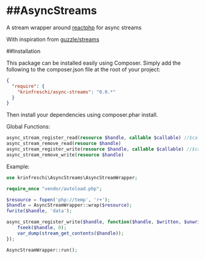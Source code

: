 ##AsyncStreams
============

A stream wrapper around [reactphp](https://github.com/reactphp/event-loop) for async streams

With inspiration from [guzzle/streams](https://github.com/guzzle/streams)

##Installation

This package can be installed easily using Composer. Simply add the following to the composer.json file at the root of your project:

```json
{
  "require": {
    "krinfreschi/async-streams": "0.0.*"
  }
}
```

Then install your dependencies using composer.phar install.

Global Functions:

```php
async_stream_register_read(resource $handle, callable $callable) //$callable will receive args: $handle
async_stream_remove_read(resource $handle)
async_stream_register_write(resource $handle, callable $callable) //$callable will receive args: $handle, $written, $unwritten
async_stream_remove_write(resource $handle)
```

Example:

```php
use krinfreschi\AsyncStreams\AsyncStreamWrapper;

require_once "vendor/autoload.php";

$resource = fopen('php://temp', 'r+');
$handle = AsyncStreamWrapper::wrap($resource);
fwrite($handle, 'data');

async_stream_register_write($handle, function($handle, $written, $unwritten) {
    fseek($handle, 0);
    var_dump(stream_get_contents($handle));
});

AsyncStreamWrapper::run();
```
